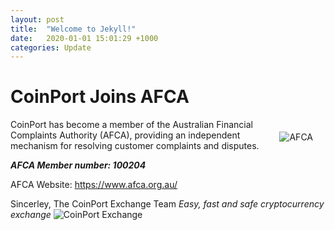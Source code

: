```yaml
---
layout: post
title:  "Welcome to Jekyll!"
date:   2020-01-01 15:01:29 +1000
categories: Update
---
```

# CoinPort Joins AFCA

<img src="https://doc.coinport.com.au/images/afca.png" alt="AFCA" class="center" style="max-width: 280px; float: right; padding: 20px;">
CoinPort has become a member of the Australian Financial Complaints Authority (AFCA), providing an independent mechanism for resolving customer complaints and disputes.

***AFCA Member number: 100204***

AFCA Website: <a title="https://www.afca.org.au/" href="https://www.afca.org.au/" target="_blank">https://www.afca.org.au/</a>

Sincerley,
The CoinPort Exchange Team
*Easy, fast and safe cryptocurrency exchange*
![CoinPort Exchange](image/coinport.png)
